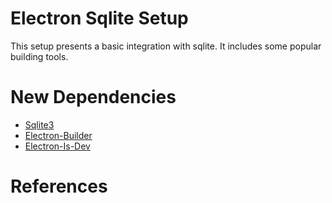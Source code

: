 # Electron Sqlite Setup
This setup presents a basic integration with sqlite. It includes some popular building tools.

# New Dependencies
- [Sqlite3](https://github.com/mapbox/node-sqlite3)
- [Electron-Builder]()
- [Electron-Is-Dev]()

# References
